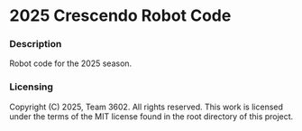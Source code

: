 # 2025 Crescendo Robot Code

### Description
Robot code for the 2025 season.

### Licensing
Copyright (C) 2025, Team 3602. All rights reserved. This work is licensed under the terms of the MIT license found in the root directory of this project.
